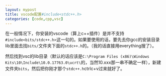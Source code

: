 ```yaml
---
layout: mypost
title: vscode配置#include<stdc++.h>
categories: [code,cpp,vsc]
---
```


在一般情况下，你安装的vscode（算上c++插件）是并不支持```#include<bits/stdc++.h>```这一句的。如果要使用的话，要先去你gcc的安装目录lib里面去找```bits/```文件夹下面的```stdc++.h```的。（我的话直接用everything搜了）。

然后找到vsc的lib目录（默认的话应该是```C:\Program Files (x86)\Windows Kits\10\Include\10.0.17763.0\ucrt\```的，当然10.xxx那一串不确定一样），新建文件夹```bits```，然后把你刚才那个```stdc++.h```ctrlc+v过来就好了。


